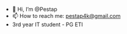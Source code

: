 - 👋 Hi, I’m @Pestap
- 📫 How to reach me: pestap4k@gmail.com
- 3rd year IT student - PG ETI

<!---
Pestap/Pestap is a ✨ special ✨ repository because its `README.md` (this file) appears on your GitHub profile.
You can click the Preview link to take a look at your changes.
--->
